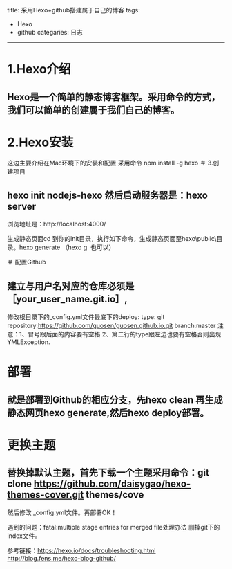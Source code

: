 title: 采用Hexo+github搭建属于自己的博客
tags:
- Hexo
- github
categaries: 日志
---
# 1.Hexo介绍
## Hexo是一个简单的静态博客框架。采用命令的方式，我们可以简单的创建属于我们自己的博客。
# 2.Hexo安装
这边主要介绍在Mac环境下的安装和配置
采用命令 npm install -g hexo
＃ 3.创建项目
##  hexo init nodejs-hexo 然后启动服务器是：hexo server
浏览地址是：http://localhost:4000/ 

生成静态页面cd 到你的init目录，执行如下命令，生成静态页面至hexo\\public\\目录。hexo generate （hexo g  也可以）

＃ 配置Github
## 建立与用户名对应的仓库必须是［your_user_name.git.io］,
  修改根目录下的_config.yml文件最底下的deploy:  type: git repository:https://github.com/guosen/guosen.github.io.git
  branch:master 注意：1、冒号跟后面的内容要有空格 2、第二行的type跟左边也要有空格否则出现YMLException.
# 部署
## 就是部署到Github的相应分支，先hexo clean 再生成静态网页hexo generate,然后hexo deploy部署。
# 更换主题
## 替换掉默认主题，首先下载一个主题采用命令：git clone https://github.com/daisygao/hexo-themes-cover.git themes/cove
然后修改 _config.yml文件。再部署OK！

遇到的问题：fatal:multiple stage entries for merged file处理办法
删掉git下的index文件。


参考链接：https://hexo.io/docs/troubleshooting.html
        http://blog.fens.me/hexo-blog-github/


